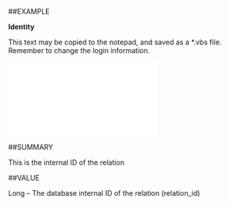 
##EXAMPLE

**Identity**

This text may be copied to the notepad, and saved as a *.vbs file. Remember to change the login information.

![](..\..\Examples\vbs\SORelation.Identity.vbs.txt)


##SUMMARY

This is the internal ID of the relation


##VALUE

Long – The database internal ID of the relation (relation_id)

